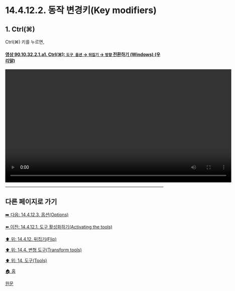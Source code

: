 # 14.4.12.2. 동작 변경키(Key modifiers)

<a id="14-04-12-02-s1"></a>

## 1. Ctrl(⌘)
Ctrl(⌘) 키를 누르면, 

<a id="90-10-32-02-01-a1"></a>

#### [영상 90.10.32.2.1.a1. Ctrl(⌘): `도구 옵션` → `뒤집기` → `방향` 전환하기 (Windows) (우리말)](./90-10-32-02-01-toggle_direction.md#90-10-32-02-01-a1)
<video controls="controls" width="720" src="https://github.com/wonder13662/gimp/assets/15767104/4a1c3841-8f2d-4a38-a44b-1bd0974faaa9"></video>

***

## 다른 페이지로 가기

[➡️ 다음: 14.4.12.3. 옵션(Options)](./14-04-12-03-options.md)

[⬅️ 이전: 14.4.12.1. 도구 활성화하기(Activating the tools)](./14-04-12-01-activating_the_tool.md)

[⬆️ 위: 14.4.12. 뒤집기(Flip)](./14-04-12-00-flip.md)

[⬆️ 위: 14.4. 변형 도구(Transform tools)](./14-04-00-transform-tools.md)

[⬆️ 위: 14. 도구(Tools)](./14-00-tools.md)

[🏠 홈](./00-home.md)

[원문](https://docs.gimp.org/2.10/ko/gimp-tool-flip.html)
